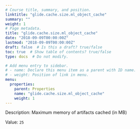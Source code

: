 ```yaml
---
# Course title, summary, and position.
linktitle: "glide.cache.size.ml_object_cache"
summary: ""
weight: 1
# Page metadata.
title: "glide.cache.size.ml_object_cache"
date: "2018-09-09T00:00:00Z"
lastmod: "2018-09-09T00:00:00Z"
draft: false  # Is this a draft? true/false
toc: true  # Show table of contents? true/false
type: docs  # Do not modify.

# Add menu entry to sidebar.
# - name: Declare this menu item as a parent with ID name.
# - weight: Position of link in menu.
menu:
  properties:
    parent: Properties
    name: "glide.cache.size.ml_object_cache"
    weight: 1
---
```


Description: Maximum memory of artifacts cached (in MB)


Value: `25`